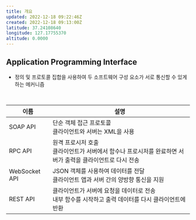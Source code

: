 ```yaml
---
title: 개요
updated: 2022-12-18 09:22:46Z
created: 2022-12-18 09:13:00Z
latitude: 37.24108640
longitude: 127.17755370
altitude: 0.0000
---
```


## Application Programming Interface
- 정의 및 프로토콜 집합을 사용하여 두 소프트웨어 구성 요소가 서로 통신할 수 있게 하는 메커니즘
<br>

|이름|설명|
|---|---|
|SOAP API| 단순 객체 접근 프로토콜<br> 클라이언트와 서버는 XML을 사용|
|RPC API| 원격 프로시저 호출<br> 클라이언트가 서버에서 함수나 프로시저를 완료하면 서버가 출력을 클라이언트로 다시 전송|
|WebSocket API| JSON 객체를 사용하여 데이터를 전달<br> 클라이언트 앱과 서버 간의 양방향 통신을 지원|
|REST API| 클라이언트가 서버에 요청을 데이터로 전송<br> 내부 함수를 시작하고 출력 데이터를 다시 클라이언트에 반환|